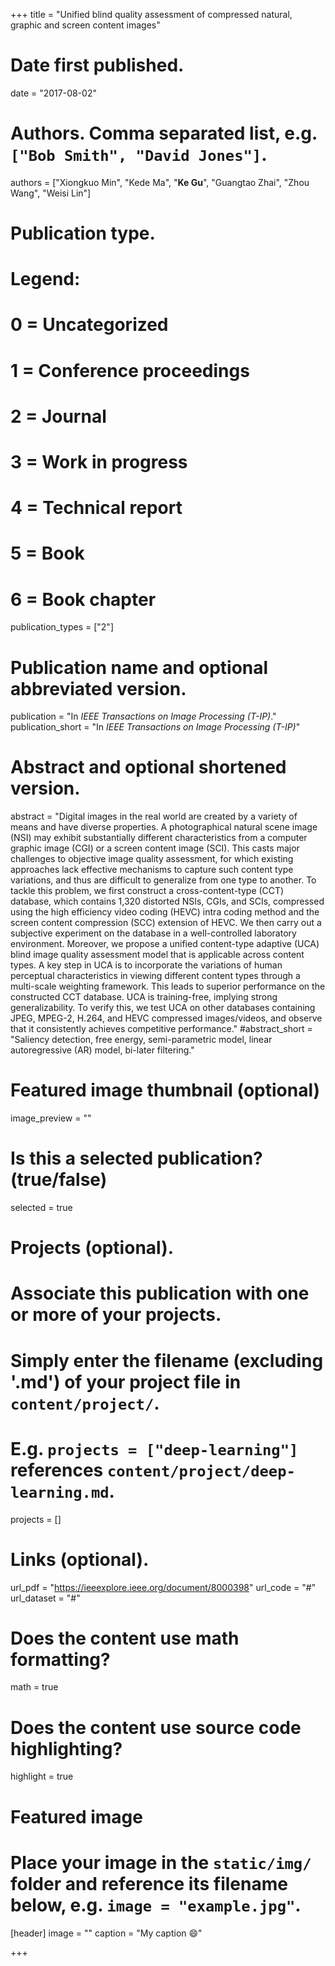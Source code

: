 +++
title = "Unified blind quality assessment of compressed natural, graphic and screen content images"

# Date first published.
date = "2017-08-02"

# Authors. Comma separated list, e.g. `["Bob Smith", "David Jones"]`.
authors = ["Xiongkuo Min", "Kede Ma", "**Ke Gu**", "Guangtao Zhai", "Zhou Wang", "Weisi Lin"]
# Publication type.
# Legend:
# 0 = Uncategorized
# 1 = Conference proceedings
# 2 = Journal
# 3 = Work in progress
# 4 = Technical report
# 5 = Book
# 6 = Book chapter
publication_types = ["2"]

# Publication name and optional abbreviated version.
publication = "In *IEEE Transactions on Image Processing (T-IP)*."
publication_short = "In *IEEE Transactions on Image Processing (T-IP)*"

# Abstract and optional shortened version.
abstract = "Digital images in the real world are created by a variety of means and have diverse properties. A photographical natural scene image (NSI) may exhibit substantially different characteristics from a computer graphic image (CGI) or a screen content image (SCI). This casts major challenges to objective image quality assessment, for which existing approaches lack effective mechanisms to capture such content type variations, and thus are difficult to generalize from one type to another. To tackle this problem, we first construct a cross-content-type (CCT) database, which contains 1,320 distorted NSIs, CGIs, and SCIs, compressed using the high efficiency video coding (HEVC) intra coding method and the screen content compression (SCC) extension of HEVC. We then carry out a subjective experiment on the database in a well-controlled laboratory environment. Moreover, we propose a unified content-type adaptive (UCA) blind image quality assessment model that is applicable across content types. A key step in UCA is to incorporate the variations of human perceptual characteristics in viewing different content types through a multi-scale weighting framework. This leads to superior performance on the constructed CCT database. UCA is training-free, implying strong generalizability. To verify this, we test UCA on other databases containing JPEG, MPEG-2, H.264, and HEVC compressed images/videos, and observe that it consistently achieves competitive performance."
#abstract_short = "Saliency detection, free energy, semi-parametric model, linear autoregressive (AR) model, bi-later filtering."

# Featured image thumbnail (optional)
image_preview = ""

# Is this a selected publication? (true/false)
selected = true

# Projects (optional).
#   Associate this publication with one or more of your projects.
#   Simply enter the filename (excluding '.md') of your project file in `content/project/`.
#   E.g. `projects = ["deep-learning"]` references `content/project/deep-learning.md`.
projects = []

# Links (optional).
url_pdf = "https://ieeexplore.ieee.org/document/8000398"
url_code = "#"
url_dataset = "#"




# Does the content use math formatting?
math = true

# Does the content use source code highlighting?
highlight = true

# Featured image
# Place your image in the `static/img/` folder and reference its filename below, e.g. `image = "example.jpg"`.
[header]
image = ""
caption = "My caption 😄"

+++
